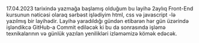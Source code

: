 17.04.2023 tarixində yazmağa başlamış olduğum bu layihə 2aylıq Front-End kursunun nəticəsi olaraq sərbəst işlədiyim 
html, css və javascript -lə yazılmış bir layihədir. 
Layihə yaradıldığı gündən etibarən hər gün üzərində işləndikcə GitHub-a Commit ediləcək ki bu da sonrasında işləmə 
texnikalarının və günlük yazılan yenilikləri izləməmizə kömək edəcək.
